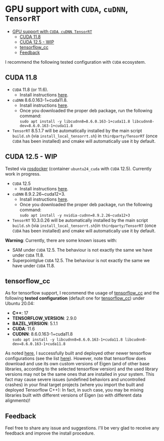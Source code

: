 # GPU support with `CUDA`, `cuDNN`, `TensorRT`

<!-- TOC -->

- [GPU support with `CUDA`, `cuDNN`, `TensorRT`](#gpu-support-with-cuda-cudnn-tensorrt)
  - [CUDA 11.8](#cuda-118)
  - [CUDA 12.5 - WIP](#cuda-125---wip)
  - [tensorflow\_cc](#tensorflow_cc)
  - [Feedback](#feedback)

<!-- /TOC -->


I recommend the following tested configuration with `CUDA` ecosystem.

## CUDA 11.8 

- `CUDA` 11.8 (or 11.6). 
  * Install instructions [here](https://docs.nvidia.com/cuda/cuda-installation-guide-linux/index.html). 
- `cuDNN` 8.6.0.163-1+cuda11.8. 
  * Install instructions [here](https://docs.nvidia.com/deeplearning/cudnn/latest/installation/linux.html).    
  * Once you downloaded the proper deb package, run the following command:         
`sudo apt install -y libcudnn8=8.6.0.163-1+cuda11.8 libcudnn8-dev=8.6.0.163-1+cuda11.8`       
- `TensorRT` 8.5.1.7 will be automatically installed by the main script `build.sh` (via `install_local_tensorrt.sh`) in `thirdparty/TensorRT` (once `CUDA` has been installed) and cmake will automatically use it by default.


## CUDA 12.5 - WIP

Tested via [rosdocker](https://github.com/luigifreda/rosdocker) (container `ubuntu24_cuda` with `CUDA` 12.5). Currently work in progress.

- `CUDA` 12.5
  * Install instructions [here](https://docs.nvidia.com/cuda/cuda-installation-guide-linux/index.html). 
- `cuDNN` 8.9.2.26~cuda12+3. 
  * Install instructions [here](https://docs.nvidia.com/deeplearning/cudnn/latest/installation/linux.html).    
  * Once you downloaded the proper deb package, run the following command:         
`sudo apt install -y nvidia-cudnn=8.9.2.26~cuda12+3`       
- `TensorRT` 10.3.0.26 will be automatically installed by the main script `build.sh` (via `install_local_tensorrt.sh`)in `thirdparty/TensorRT` (once `CUDA` has been installed) and cmake will automatically use it by default.


**Warning**: Currently, there are some known issues with: 
- SAM under `CUDA` 12.5. The behaviour is not exactly the same we have under `CUDA` 11.8.
- Superpointglue `CUDA` 12.5. The behaviour is not exactly the same we have under `CUDA` 11.8.  

## tensorflow_cc

As for tensorflow support, I recommend the usage of [tensorflow_cc](https://github.com/luigifreda/tensorflow_cc) and the following **tested configuration** (default one for [tensorflow_cc](https://github.com/luigifreda/tensorflow_cc)) under Ubuntu 20.04:
- **C++**: 17
- **TENSORFLOW_VERSION**: 2.9.0 
- **BAZEL_VERSION**: 5.1.1
- **CUDA**: 11.6 
- **CUDNN**: 8.6.0.163-1+cuda11.8       
  `sudo apt install -y libcudnn8=8.6.0.163-1+cuda11.8 libcudnn8-dev=8.6.0.163-1+cuda11.8`

As noted [here](https://github.com/luigifreda/tensorflow_cc?tab=readme-ov-file#some-final-notes-and-some-tested-working-configurations), I successfully built and deployed other newer tensorflow configurations (see the list [here](https://github.com/luigifreda/tensorflow_cc?tab=readme-ov-file#some-final-notes-and-some-tested-working-configurations)). However, note that tensorflow does download and use its own custom versions of Eigen (and of other base libraries, according to the selected tensorflow version) and the used library versions may not be the same ones that are installed in your system. This fact may cause severe issues (undefined behaviors and uncontrolled crashes) in your final target projects (where you import the built and deployed Tensorflow C++): In fact, in such case, you may be mixing libraries built with different versions of Eigen (so with different data alignments)!


## Feedback 

Feel free to share any issue and suggestions. I'll be very glad to receive any feedback and improve the install procedure.